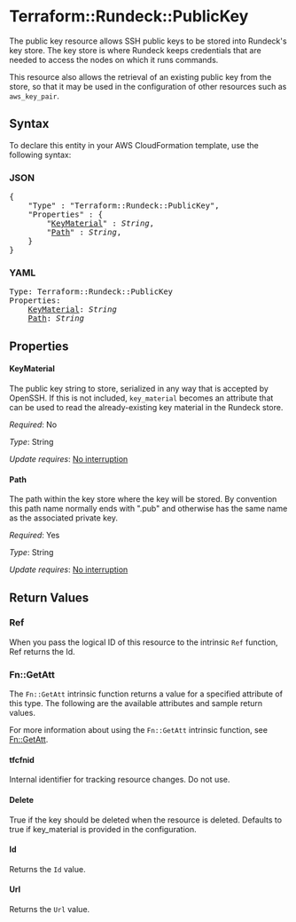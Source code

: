 # Terraform::Rundeck::PublicKey

The public key resource allows SSH public keys to be stored into Rundeck's key store.
The key store is where Rundeck keeps credentials that are needed to access the nodes on which
it runs commands.

This resource also allows the retrieval of an existing public key from the store, so that it
may be used in the configuration of other resources such as ``aws_key_pair``.

## Syntax

To declare this entity in your AWS CloudFormation template, use the following syntax:

### JSON

<pre>
{
    "Type" : "Terraform::Rundeck::PublicKey",
    "Properties" : {
        "<a href="#keymaterial" title="KeyMaterial">KeyMaterial</a>" : <i>String</i>,
        "<a href="#path" title="Path">Path</a>" : <i>String</i>,
    }
}
</pre>

### YAML

<pre>
Type: Terraform::Rundeck::PublicKey
Properties:
    <a href="#keymaterial" title="KeyMaterial">KeyMaterial</a>: <i>String</i>
    <a href="#path" title="Path">Path</a>: <i>String</i>
</pre>

## Properties

#### KeyMaterial

The public key string to store, serialized in any way that is accepted
by OpenSSH. If this is not included, ``key_material`` becomes an attribute that can be used
to read the already-existing key material in the Rundeck store.

_Required_: No

_Type_: String

_Update requires_: [No interruption](https://docs.aws.amazon.com/AWSCloudFormation/latest/UserGuide/using-cfn-updating-stacks-update-behaviors.html#update-no-interrupt)

#### Path

The path within the key store where the key will be stored. By convention
this path name normally ends with ".pub" and otherwise has the same name as the associated
private key.

_Required_: Yes

_Type_: String

_Update requires_: [No interruption](https://docs.aws.amazon.com/AWSCloudFormation/latest/UserGuide/using-cfn-updating-stacks-update-behaviors.html#update-no-interrupt)

## Return Values

### Ref

When you pass the logical ID of this resource to the intrinsic `Ref` function, Ref returns the Id.

### Fn::GetAtt

The `Fn::GetAtt` intrinsic function returns a value for a specified attribute of this type. The following are the available attributes and sample return values.

For more information about using the `Fn::GetAtt` intrinsic function, see [Fn::GetAtt](https://docs.aws.amazon.com/AWSCloudFormation/latest/UserGuide/intrinsic-function-reference-getatt.html).

#### tfcfnid

Internal identifier for tracking resource changes. Do not use.

#### Delete

True if the key should be deleted when the resource is deleted.
Defaults to true if key_material is provided in the configuration.

#### Id

Returns the <code>Id</code> value.

#### Url

Returns the <code>Url</code> value.


